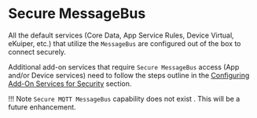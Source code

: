 # Secure MessageBus

All the default services (Core Data, App Service Rules, Device Virtual, eKuiper, etc.) that utilize the `MessageBus` are configured out of the box to connect securely.

Additional add-on services that require `Secure MessageBus` access (App and/or Device services) need to follow the steps outline in the [Configuring Add-On Services for Security](Ch-Configuring-Add-On-Services.md) section.

!!! Note
     `Secure MQTT MessageBus` capability does not exist . This will be a future enhancement.

